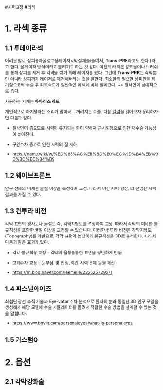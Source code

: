 #시력교정 #라섹 

# 1. 라섹 종류 

## 1.1 투데이라섹
어려운 말로 상피통과굴절교정레이저각막절제술(줄여서, **Trans-PRK**라고도 한다.)라고 한다. 올레이저 방식이라고 불리기도 하는 것 같다.
이전의 라섹은 알코올이나 브러쉬를 통해 상피를 제거 후 각막을 깎기 위해 레이저를 쐈다. 그런데 **Trans-PRK**는 각막뿐만 아니라 상피까지 레이저로 제거해버리는 것을 말한다.
최소한의 필요한 상피만을 제거함으로써 수술 후 회복속도가 일반적인 라섹에 비해 빨라진다.
=> 절삭면이 상대적으로 좁다.

사용하는 기계는 **아마리스 레드**


개인적으로 하지말라는 소리가 많아서... 꺼려지는 수술. 다음 [컬럼](https://www.bnviit.com/blog/surgery/%EC%95%88%EA%B3%BC%EC%9D%98%EC%82%AC%EA%B0%80-%ED%88%AC%EB%8D%B0%EC%9D%B4%EB%9D%BC%EC%84%B9%EC%9D%84-%ED%95%98%EC%A7%80-%EC%95%8A%EB%8A%94-%EC%9D%B4%EC%9C%A0-%ED%88%AC%EB%8D%B0%EC%9D%B4%EB%9D%BC/)을 읽어보자 
정리하자면 다음과 같다.
- 절삭면이 좁으므로 시력이 유지되는 힘이 약해져 근시퇴행으로 인한 재수술 가능성이 높아진다.
- 구면수차 증가로 인한 시력의 질 저하

- https://namu.wiki/w/%ED%88%AC%EB%8D%B0%EC%9D%B4%EB%9D%BC%EC%84%B9
## 1.2 웨이브프론트
안구 전체의 미세한 굴절 이상을 측정하여 교정. 
따라서 야간 시력 향상, 더 선명한 시력 결과를 가질 수 있다.

## 1.3 컨투라 비전
각막 표면의 경사도나 굴절도 즉, 각막지형도를 측정하여 교정. 따라서 각막의 미세한 불규칙성을 포함한 굴절 이상을 교정할 수 있습니다. 
이러한 컨투라 비전은 각막지형도(Topography)를 기반으로, 각막 표면의 높낮이와 불규칙성을 3D로 분석한다. 따라서 다음과 같은 효과가 있다.
- 각막 불규칙성 교정 - 각막의 울퉁불퉁한 표면을 평탄하게 만듦
- 고위수차 교정 - 눈부심, 빛 번짐, 야간 시력 문제 등을 개선

- https://m.blog.naver.com/leemelie/222625729271
## 1.4 퍼스널아이즈
최첨단 광선 추적 기술과 Eye-vatar 수차 분석으로 환자의 눈과 동일한 3D 안구 모델을 생성해서 해당 모델에 수술 시뮬레이터를 돌려서 적합한 수술 방법을 설계할 수 있는 것을 말합니다. 

- https://www.bnviit.com/personaleyes/what-is-personaleyes
## 1.5 커스텀Q



# 2. 옵션 
## 2.1 각막강화술
